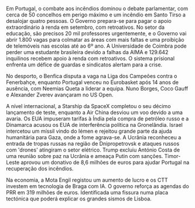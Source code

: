 Em Portugal, o combate aos incêndios dominou o debate parlamentar, com cerca de 50 concelhos em perigo máximo e um incêndio em Santo Tirso a desalojar quatro pessoas. O Governo prepara-se para pagar o apoio extraordinário à renda em setembro, com retroativos. No setor da educação, são precisos 20 mil professores urgentemente, e o Governo vai abrir 1.800 vagas para colmatar as áreas com mais faltas e uma proibição de telemóveis nas escolas até ao 6º ano. A Universidade de Coimbra pode perder uma estudante brasileira devido a falhas da AIMA e 129.642 inquilinos recebem apoio à renda com retroativos. O sistema prisional enfrenta um défice de guardas e sindicatos alertam para a crise.

No desporto, o Benfica disputa a vaga na Liga dos Campeões contra o Fenerbahçe, enquanto Portugal venceu no Eurobasket após 14 anos de ausência, com Neemias Queta a liderar a equipa. Nuno Borges, Coco Gauff e Alexander Zverev avançaram no US Open.

A nível internacional, a Starship da SpaceX completou o seu décimo lançamento de teste, enquanto a Air China desviou um voo devido a uma avaria. Os EUA impuseram tarifas à Índia pela compra de petróleo russo e a Dinamarca acusou os EUA de interferência política na Gronelândia. Israel intercetou um míssil vindo do Iémen e rejeitou grande parte da ajuda humanitária para Gaza, onde a fome agrava-se. A Ucrânia reconheceu a entrada de tropas russas na região de Dnipropetrovsk e ataques russos com 'drones' atingiram o setor elétrico. Trump excluiu António Costa de uma reunião sobre paz na Ucrânia e ameaça Putin com sanções. Timor-Leste aprovou um donativo de 8,6 milhões de euros para ajudar Portugal na recuperação dos incêndios.

Na economia, a Mota Engil registou um aumento de lucro e os CTT investem em tecnologia de Braga com IA. O governo reforça as agendas do PRR em 319 milhões de euros.
Identificada uma fissura numa placa tectónica que poderá explicar os grandes sismos de Lisboa.